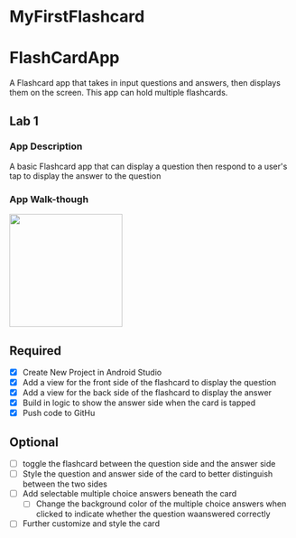 # MyFirstFlashcard

# FlashCardApp
A Flashcard app that takes in input questions and answers, then displays them on the screen. This app can hold multiple flashcards.



## Lab 1

### App Description
A basic Flashcard app that can display a question then respond to a user's tap to display the answer to the question 

### App Walk-though

<img src="https://i.imgur.com/qYKNFZa.gif" width=200><br>

## Required
- [x] Create New Project in Android Studio
- [x] Add a view for the front side of the flashcard to display the question
- [x] Add a view for the back side of the flashcard to display the answer
- [x] Build in logic to show the answer side when the card is tapped
- [x] Push code to GitHu
## Optional
- [ ] toggle the flashcard between the question side and the answer side
- [ ] Style the question and answer side of the card to better distinguish between the two sides
- [ ] Add selectable multiple choice answers beneath the card
   - [ ] Change the background color of the multiple choice answers when clicked to indicate whether the question waanswered correctly
- [ ] Further customize and style the card
